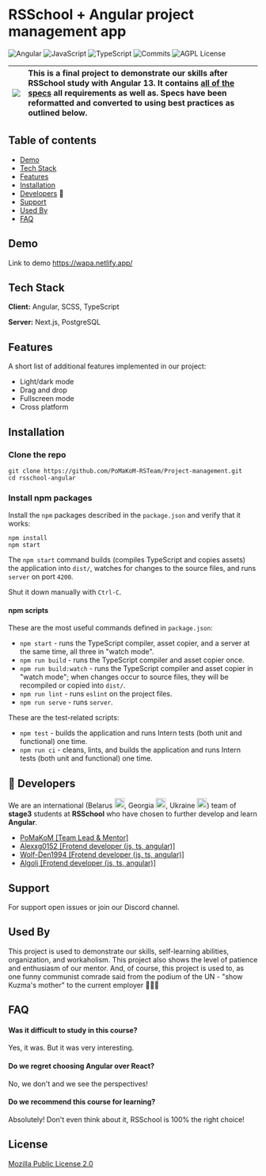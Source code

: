 # RSSchool + Angular project management app

![Angular](https://img.shields.io/badge/angular-%23DD0031.svg?style=for-the-badge&logo=angular&logoColor=white)
![JavaScript](https://img.shields.io/badge/javascript-%23323330.svg?style=for-the-badge&logo=javascript&logoColor=%23F7DF1E)
![TypeScript](https://img.shields.io/badge/typescript-%23007ACC.svg?style=for-the-badge&logo=typescript&logoColor=white)
![Commits](https://img.shields.io/github/commit-activity/y/PoMaKoM-RSTeam/Project-management?style=for-the-badge)
![AGPL License](https://img.shields.io/github/license/PoMaKoM-RSTeam/Project-management?style=for-the-badge)

| <img src="https://svgshare.com/i/hSv.svg"> | This is a final project to demonstrate our skills after RSSchool study with Angular 13. It contains [all of the specs](https://github.com/rolling-scopes-school/tasks/blob/master/tasks/angular/project-management-app.md) all requirements as well as. Specs have been reformatted and converted to using best practices as outlined below. |
| ------------------------------------------ | :------------------------------------------------------------------------------------------------------------------------------------------------------------------------------------------------------------------------------------------------------------------------------------------------------------------------------------------- |

## Table of contents
- [Demo](#demo)
- [Tech Stack](#tech-stack)
- [Features](#features)
- [Installation](#installation)
- [Developers](#Developers) :rocket:
- [Support](#support)
- [Used By](#used-by)
- [FAQ](#faq)


## Demo

Link to demo
https://wapa.netlify.app/

## Tech Stack

**Client:** Angular, SCSS, TypeScript

**Server:** Next.js, PostgreSQL

## Features

A short list of additional features implemented in our project:

- Light/dark mode
- Drag and drop
- Fullscreen mode
- Cross platform

## Installation

### Clone the repo

```shell
git clone https://github.com/PoMaKoM-RSTeam/Project-management.git
cd rsschool-angular
```

### Install npm packages

Install the `npm` packages described in the `package.json` and verify that it works:

```shell
npm install
npm start
```

The `npm start` command builds (compiles TypeScript and copies assets) the application into `dist/`, watches for changes to the source files, and runs `server` on port `4200`.

Shut it down manually with `Ctrl-C`.

#### npm scripts

These are the most useful commands defined in `package.json`:

- `npm start` - runs the TypeScript compiler, asset copier, and a server at the same time, all three in "watch mode".
- `npm run build` - runs the TypeScript compiler and asset copier once.
- `npm run build:watch` - runs the TypeScript compiler and asset copier in "watch mode"; when changes occur to source files, they will be recompiled or copied into `dist/`.
- `npm run lint` - runs `eslint` on the project files.
- `npm run serve` - runs `server`.

These are the test-related scripts:

- `npm test` - builds the application and runs Intern tests (both unit and functional) one time.
- `npm run ci` - cleans, lints, and builds the application and runs Intern tests (both unit and functional) one time.

## :rocket: Developers <span id="Developers"><span>

We are an international (Belarus <img src="https://upload.wikimedia.org/wikipedia/commons/thumb/f/f4/Nuvola_Belarus_flag_1991.svg/240px-Nuvola_Belarus_flag_1991.svg.png" width="20px" height="20px">, Georgia <img src="https://cdn-0.emojis.wiki/emoji-pics/lg/georgia-lg.png" width="20px" height="20px">, Ukraine <img src="https://cdn-0.emojis.wiki/emoji-pics/lg/ukraine-lg.png" width="20px" height="20px">) team of **stage3** students at **RSSchool** who have chosen to further develop and learn **Angular**.

- [PoMaKoM [Team Lead & Mentor]](https://github.com/PoMaKoM)
- [Alexxg0152 [Frotend developer (js, ts, angular)]](https://github.com/alexxg0152)
- [Wolf-Den1994 [Frotend developer (js, ts, angular)]](https://github.com/Wolf-Den1994)
- [Algolj [Frotend developer (js, ts, angular)]](https://github.com/algolj)

## Support

For support open issues or join our Discord channel.

## Used By

This project is used to demonstrate our skills, self-learning abilities, organization, and workaholism. This project also shows the level of patience and enthusiasm of our mentor.
And, of course, this project is used to, as one funny communist comrade said from the podium of the UN - "show Kuzma's mother" to the current employer :rofl::rofl::rofl:

## FAQ

#### Was it difficult to study in this course?

Yes, it was. But it was very interesting.

#### Do we regret choosing Angular over React?

No, we don't and we see the perspectives!

#### Do we recommend this course for learning?

Absolutely! Don't even think about it, RSSchool is 100% the right choice!

## License

[Mozilla Public License 2.0 ](https://github.com/PoMaKoM-RSTeam/Project-management/blob/develop/LICENSE)

